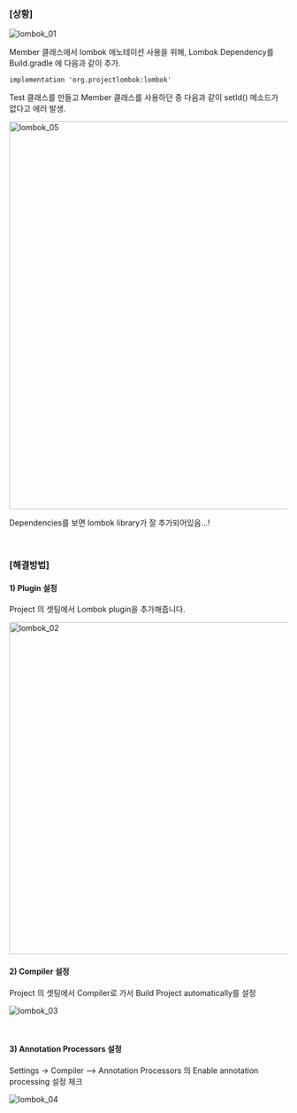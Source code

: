### [상황]

![lombok_01](https://user-images.githubusercontent.com/59816811/106232695-f6e72980-6237-11eb-892a-344c99cfefd0.png)

Member 클래스에서 lombok 애노테이션 사용을 위해, Lombok Dependency를 Build.gradle 에 다음과 같이 추가.

```grad
implementation 'org.projectlombok:lombok'
```

Test 클래스를 만들고 Member 클래스를 사용하던 중 다음과 같이 setId() 메소드가 없다고 에러 발생.

<img src="https://user-images.githubusercontent.com/59816811/106233033-eb483280-6238-11eb-88dc-60de893905ed.png" alt="lombok_05" width="700"/>

Dependencies를 보면 lombok library가 잘 추가되어있음...!

<br>

### [해결방법]

#### 1) Plugin 설정

Project 의 셋팅에서 Lombok plugin을 추가해줍니다.

<img src="https://user-images.githubusercontent.com/59816811/106232940-a4f2d380-6238-11eb-9ded-5afd2ba83916.png" alt="lombok_02" width="600"/>

<br>

#### 2) Compiler 설정

Project 의 셋팅에서 Compiler로 가서 Build Project automatically를 설정

![lombok_03](https://user-images.githubusercontent.com/59816811/106232943-a6bc9700-6238-11eb-8593-f0ab1fc26b83.png)

<br>

#### 3)  Annotation Processors 설정

Settings -> Compiler --> Annotation Processors 의 Enable annotation processing 설정 체크

![lombok_04](https://user-images.githubusercontent.com/59816811/106232945-a7552d80-6238-11eb-982f-1cadd64114bd.png)